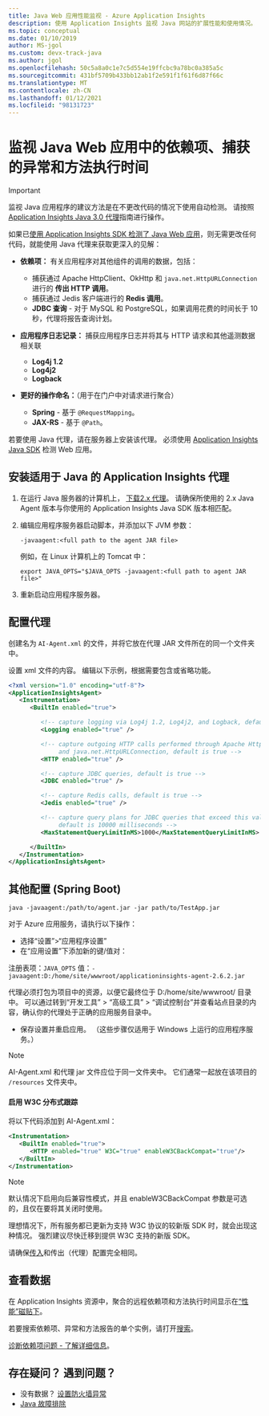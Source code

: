 ```yaml
---
title: Java Web 应用性能监视 - Azure Application Insights
description: 使用 Application Insights 监视 Java 网站的扩展性能和使用情况。
ms.topic: conceptual
ms.date: 01/10/2019
author: MS-jgol
ms.custom: devx-track-java
ms.author: jgol
ms.openlocfilehash: 50c5a8a0c1e7c5d554e19ffcbc9a78bc0a385a5c
ms.sourcegitcommit: 431bf5709b433bb12ab1f2e591f1f61f6d87f66c
ms.translationtype: MT
ms.contentlocale: zh-CN
ms.lasthandoff: 01/12/2021
ms.locfileid: "98131723"
---
```

# <a name="monitor-dependencies-caught-exceptions-and-method-execution-times-in-java-web-apps"></a>监视 Java Web 应用中的依赖项、捕获的异常和方法执行时间

> [!IMPORTANT]
> 监视 Java 应用程序的建议方法是在不更改代码的情况下使用自动检测。 请按照 [Application Insights Java 3.0 代理](./java-in-process-agent.md)指南进行操作。

如果已[使用 Application Insights SDK 检测了 Java Web 应用][java]，则无需更改任何代码，就能使用 Java 代理来获取更深入的见解：

* **依赖项：** 有关应用程序对其他组件的调用的数据，包括：
  * 捕获通过 Apache HttpClient、OkHttp 和 `java.net.HttpURLConnection` 进行的 **传出 HTTP 调用**。
  * 捕获通过 Jedis 客户端进行的 **Redis 调用**。
  * **JDBC 查询** - 对于 MySQL 和 PostgreSQL，如果调用花费的时间长于 10 秒，代理将报告查询计划。

* **应用程序日志记录：** 捕获应用程序日志并将其与 HTTP 请求和其他遥测数据相关联
  * **Log4j 1.2**
  * **Log4j2**
  * **Logback**

* **更好的操作命名：**（用于在门户中对请求进行聚合）
  * **Spring** - 基于 `@RequestMapping`。
  * **JAX-RS** - 基于 `@Path`。 

若要使用 Java 代理，请在服务器上安装该代理。 必须使用 [Application Insights Java SDK][java] 检测 Web 应用。 

## <a name="install-the-application-insights-agent-for-java"></a>安装适用于 Java 的 Application Insights 代理
1. 在运行 Java 服务器的计算机上， [下载2.x 代理](https://github.com/microsoft/ApplicationInsights-Java/releases/tag/2.6.2)。 请确保所使用的 2.x Java Agent 版本与你使用的 Application Insights Java SDK 版本相匹配。
2. 编辑应用程序服务器启动脚本，并添加以下 JVM 参数：
   
    `-javaagent:<full path to the agent JAR file>`
   
    例如，在 Linux 计算机上的 Tomcat 中：
   
    `export JAVA_OPTS="$JAVA_OPTS -javaagent:<full path to agent JAR file>"`
3. 重新启动应用程序服务器。

## <a name="configure-the-agent"></a>配置代理
创建名为 `AI-Agent.xml` 的文件，并将它放在代理 JAR 文件所在的同一个文件夹中。

设置 xml 文件的内容。 编辑以下示例，根据需要包含或省略功能。

```XML
<?xml version="1.0" encoding="utf-8"?>
<ApplicationInsightsAgent>
   <Instrumentation>
      <BuiltIn enabled="true">

         <!-- capture logging via Log4j 1.2, Log4j2, and Logback, default is true -->
         <Logging enabled="true" />

         <!-- capture outgoing HTTP calls performed through Apache HttpClient, OkHttp,
              and java.net.HttpURLConnection, default is true -->
         <HTTP enabled="true" />

         <!-- capture JDBC queries, default is true -->
         <JDBC enabled="true" />

         <!-- capture Redis calls, default is true -->
         <Jedis enabled="true" />

         <!-- capture query plans for JDBC queries that exceed this value (MySQL, PostgreSQL),
              default is 10000 milliseconds -->
         <MaxStatementQueryLimitInMS>1000</MaxStatementQueryLimitInMS>

      </BuiltIn>
   </Instrumentation>
</ApplicationInsightsAgent>
```

## <a name="additional-config-spring-boot"></a>其他配置 (Spring Boot)

`java -javaagent:/path/to/agent.jar -jar path/to/TestApp.jar`

对于 Azure 应用服务，请执行以下操作：

* 选择“设置”>“应用程序设置”
* 在“应用设置”下添加新的键/值对：

注册表项：`JAVA_OPTS` 值：`-javaagent:D:/home/site/wwwroot/applicationinsights-agent-2.6.2.jar`

代理必须打包为项目中的资源，以便它最终位于 D:/home/site/wwwroot/ 目录中。 可以通过转到“开发工具” > “高级工具” > “调试控制台”并查看站点目录的内容，确认你的代理处于正确的应用服务目录中。    

* 保存设置并重启应用。 （这些步骤仅适用于 Windows 上运行的应用程序服务。）

> [!NOTE]
> AI-Agent.xml 和代理 jar 文件应位于同一文件夹中。 它们通常一起放在该项目的 `/resources` 文件夹中。  

#### <a name="enable-w3c-distributed-tracing"></a>启用 W3C 分布式跟踪

将以下代码添加到 AI-Agent.xml：

```xml
<Instrumentation>
   <BuiltIn enabled="true">
      <HTTP enabled="true" W3C="true" enableW3CBackCompat="true"/>
   </BuiltIn>
</Instrumentation>
```

> [!NOTE]
> 默认情况下启用向后兼容性模式，并且 enableW3CBackCompat 参数是可选的，且仅在要将其关闭时使用。 

理想情况下，所有服务都已更新为支持 W3C 协议的较新版 SDK 时，就会出现这种情况。 强烈建议尽快迁移到提供 W3C 支持的新版 SDK。

请确保[传入](correlation.md#enable-w3c-distributed-tracing-support-for-java-apps)和传出（代理）配置完全相同。

## <a name="view-the-data"></a>查看数据
在 Application Insights 资源中，聚合的远程依赖项和方法执行时间显示在[“性能”磁贴下][metrics]。

若要搜索依赖项、异常和方法报告的单个实例，请打开[搜索][diagnostic]。

[诊断依赖项问题 - 了解详细信息](./asp-net-dependencies.md#diagnosis)。

## <a name="questions-problems"></a>存在疑问？ 遇到问题？
* 没有数据？ [设置防火墙异常](./ip-addresses.md)
* [Java 故障排除](java-troubleshoot.md)

<!--Link references-->

[api]: ./api-custom-events-metrics.md
[apiexceptions]: ./api-custom-events-metrics.md#track-exception
[availability]: ./monitor-web-app-availability.md
[diagnostic]: ./diagnostic-search.md
[eclipse]: app-insights-java-eclipse.md
[java]: java-get-started.md
[javalogs]: java-trace-logs.md
[metrics]: ../platform/metrics-charts.md

